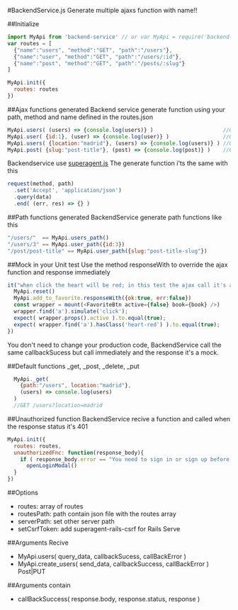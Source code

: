 #BackendService.js
Generate multiple ajaxs function with name!!

##Initialize
```javascript
import MyApi from 'backend-service' // or var MyApi = require('backend-service')
var routes = [
  {"name":"users", "method":"GET", "path":"/users"},
  {"name":"user", "method":"GET", "path":"/users/:id"},
  {"name":"post", "method":"GET", "path":"/posts/:slug"}
]

MyApi.init({
  routes: routes
})
```
##Ajax functions generated
Backend service generate function using your path, method and name defined in the routes.json
```javascript
MyApi.users( (users) => {console.log(users)} )                      //GET /users
MyApi.user( {id:1}, (user) => {console.log(user)} )                 //GET /users/1
MyApi.users( {location:"madrid"}, (users) => {console.log(users)} ) //GET /users?location=madrid
MyApi.post( {slug:"post-title"}, (post) => {console.log(post)} )    //GET /post/post-title
```
Backendservice use [superagent.js](https://github.com/visionmedia/superagent.)
The generate function i'ts the same with this
```javascript
request(method, path)
  .set('Accept', 'application/json')
  .query(data)
  .end( (err, res) => {} )
```

##Path functions generated
BackendService generate path functions like this
```javascript
"/users/"  == MyApi.users_path()
"/users/3" == MyApi.user_path({id:3})
"/post/post-title" == MyApi.user_path({slug:"post-title-slug"})
```

##Mock in your Unit test
Use the method responseWith to override the ajax function and response immediately
```javascript
it("when click the heart will be red; in this test the ajax call it's a mock", function(){
  MyApi.reset()
  MyApi.add_to_favorite.responseWith({ok:true, err:false})
  const wrapper = mount(<FavoriteBtn active={false} book={book} />)
  wrapper.find('a').simulate('click');
  expect( wrapper.props().active ).to.equal(true);
  expect( wrapper.find('a').hasClass('heart-red') ).to.equal(true);
})
```
You don't need to change your production code, BackendService call the same callbackSucess but call immediately and the response it's a mock.

##Default functions
_get, _post, _delete, _put
```javascript
  MyApi._get(
    {path:"/users", location:"madrid"},
    (users) => console.log(users)
  )
  //GET /users?location=madrid
```
##Unauthorized function
BackendService recive a function and called when the response status it's 401
```javascript
MyApi.init({
  routes: routes,
  unauthorizedFnc: function(response_body){
    if ( response_body.error == "You need to sign in or sign up before continuing.")
      openLoginModal()
  }
})
```

##Options
* routes:  array of routes
* routesPath: path contain json file with the routes array
* serverPath: set other server path
* setCsrfToken: add superagent-rails-csrf for Rails Serve

##Arguments Recive
* MyApi.users( query_data, callbackSucess, callBackError )
* MyApi.create_users( send_data, callbackSuccess, callBackError ) Post|PUT

##Arguments contain
* callBackSuccess( response.body, response.status, response  )
